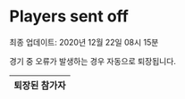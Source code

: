 # Players sent off
최종 업데이트: 2020년 12월 22일 08시 15분


경기 중 오류가 발생하는 경우 자동으로 퇴장됩니다.


| 퇴장된 참가자 |
|:---:|